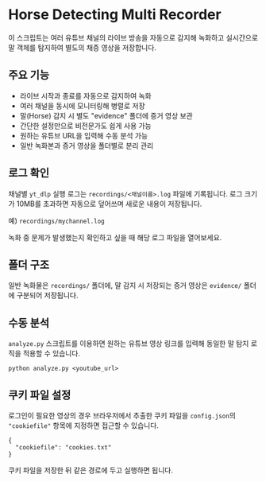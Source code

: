 # Horse Detecting Multi Recorder

이 스크립트는 여러 유튜브 채널의 라이브 방송을 자동으로 감지해 녹화하고
실시간으로 말 객체를 탐지하여 별도의 채증 영상을 저장합니다.

## 주요 기능

- 라이브 시작과 종료를 자동으로 감지하여 녹화
- 여러 채널을 동시에 모니터링해 병렬로 저장
- 말(Horse) 감지 시 별도 "evidence" 폴더에 증거 영상 보관
- 간단한 설정만으로 비전문가도 쉽게 사용 가능
- 원하는 유튜브 URL을 입력해 수동 분석 가능
- 일반 녹화본과 증거 영상을 폴더별로 분리 관리

## 로그 확인

채널별 `yt_dlp` 실행 로그는 `recordings/<채널이름>.log` 파일에 기록됩니다.
로그 크기가 10MB를 초과하면 자동으로 덮어쓰며 새로운 내용이 저장됩니다.

예) `recordings/mychannel.log`

녹화 중 문제가 발생했는지 확인하고 싶을 때 해당 로그 파일을 열어보세요.

## 폴더 구조

일반 녹화물은 `recordings/` 폴더에,
말 감지 시 저장되는 증거 영상은 `evidence/` 폴더에 구분되어 저장됩니다.

## 수동 분석

`analyze.py` 스크립트를 이용하면 원하는 유튜브 영상 링크를 입력해
동일한 말 탐지 로직을 적용할 수 있습니다.

```
python analyze.py <youtube_url>
```

## 쿠키 파일 설정

로그인이 필요한 영상의 경우 브라우저에서 추출한 쿠키 파일을
`config.json`의 `"cookiefile"` 항목에 지정하면 접근할 수 있습니다.

```
{
  "cookiefile": "cookies.txt"
}
```

쿠키 파일을 저장한 뒤 같은 경로에 두고 실행하면 됩니다.

